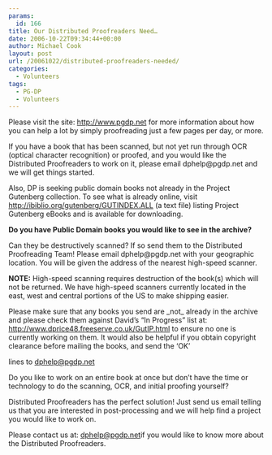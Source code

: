```yaml
---
params:
  id: 166
title: Our Distributed Proofreaders Need…
date: 2006-10-22T09:34:44+00:00
author: Michael Cook
layout: post
url: /20061022/distributed-proofreaders-needed/
categories:
  - Volunteers
tags:
  - PG-DP
  - Volunteers
---
```

<p align="left">
  Please visit the site: <a href="http://www.pgdp.net/">http://www.pgdp.net</a> for more information about how you can help a lot by simply proofreading just a few pages per day, or more.
</p>

<p class="MsoNormal">
  If you have a book that has been scanned, but not yet run through OCR (optical character recognition) or proofed, and you would like the Distributed Proofreaders to work on it, please email dphelp@pgdp.net and we will get things started.
</p>

<p class="MsoNormal">
  Also, DP is seeking public domain books not already in the Project Gutenberg collection. To see what is already online, visit <a href="http://ibiblio.org/gutenberg/GUTINDEX.ALL">http://ibiblio.org/gutenberg/GUTINDEX.ALL</a> (a text file) listing Project Gutenberg eBooks and is available for downloading.
</p>

<p class="MsoNormal">
  <strong>Do you have Public Domain books you would like to see in the archive?</strong>
</p>

<p class="MsoNormal">
  Can they be destructively scanned? If so send them to the Distributed Proofreading Team! Please email dphelp@pgdp.net with your geographic location. You will be given the address of the nearest high-speed scanner.
</p>

<p class="MsoNormal">
  <strong>NOTE:</strong> High-speed scanning requires destruction of the book(s) which will not be returned. We have high-speed scanners currently located in the east, west and central portions of the US to make shipping easier.
</p>

<p class="MsoNormal">
  Please make sure that any books you send are _not_ already in the archive and please check them against David’s “In Progress” list at: <a href="http://www.dprice48.freeserve.co.uk/GutIP.html">http://www.dprice48.freeserve.co.uk/GutIP.html</a> to ensure no one is currently working on them. It would also be helpful if you obtain copyright clearance before mailing the books, and send the ‘OK’
</p>

<p class="MsoNormal">
  lines to <a href="mailto:dphelp@pgdp.net">dphelp@pgdp.net</a>
</p>

<p class="MsoNormal">
  Do you like to work on an entire book at once but don’t have the time or technology to do the scanning, OCR, and initial proofing yourself?
</p>

<p class="MsoNormal">
  Distributed Proofreaders has the perfect solution! Just send us email telling us that you are interested in post-processing and we will help find a project you would like to work on.
</p>

<p class="MsoNormal">
  Please contact us at: <a href="mailto:dphelp@pgdp.net">dphelp@pgdp.net</a>if you would like to know more about the Distributed Proofreaders.
</p>

<!--more-->
